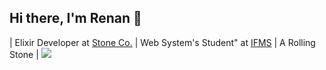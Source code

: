
## Hi there, I'm Renan 👋
  | Elixir Developer at <a href="http://stone.com.br/">Stone Co.</a> | Web System's Student" at <a href="https://ifms.edu.br/">IFMS</a> | A Rolling Stone |
  <img src="https://static01.nyt.com/images/2017/12/13/opinion/13disability/13disability-jumbo.gif" width="">   

